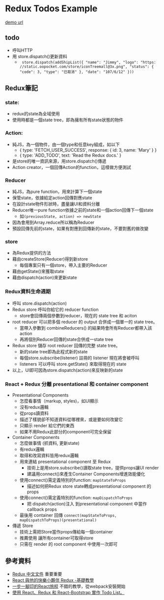 # Redux Todos Example

[demo url](https://nicehorse06.github.io/react-redux-todo-list-demo/dist/)

## todo 
* 呼叫HTTP
* 用 store.dispatch()更新資料 
	*    ` store.dispatch(addShipList({ "name": "Jimmy", "logo": "https: //static.oopocket.com/store/iconTreemall@3x.png", "status": { "code": 3, "type": "已取消" }, "date": "107/6/12" }))`


## Redux筆記
### state:
* redux的state為全域使用
* 使用時都是一個state tree，即為擁有所有state狀態的物件
### Action: 
* 純JS，為一個物件，由一個type和任意key組成，如以下
	* { type: 'FETCH_USER_SUCCESS', response: { id: 3, name: 'Mary' } }
	* { type: 'ADD_TODO', text: 'Read the Redux docs.' }
* 是store的唯一資訊來源，用store.dispatch()傳遞
* Action creator，一個回傳Action的function，這樣做方便測試
### Reducer
* 純JS，為pure function，用來計算下一個state
* 保管state，依據給定action回傳對應state
* 在設計state物件形狀時，盡量讓UI和資料分離
* Reducer唯一pure function依據之前的state和一個action回傳下一個state
	* 如`(previousState, action) => newState`
* 因為會用到Array.reduce所以稱為Reducer
* 預設回傳先前的state，如果有對應到回傳新的state，不要對舊的做改變
### store
* 為Redux提供的方法
* 藉由createStore(Reducer)得到新store
	* 每個專案只有一個store，帶入主要的Reducer
* 藉由getState()來獲取state
* 藉由dispatch(action)來更新state
### Redux資料生命週期
* 呼叫 store.dispatch(action)
* Redux store 呼叫你給它的 reducer function
	* store會回傳兩個參數到reducer，現在的 state tree 和 aciton
* root reducer 可以把多個 reducer 的 output 合併成一個單一的 state tree。
	* 當帶入參數到 combineReducers() 的結果時會所有Reducer都帶入該action
	* 再將個別Reducer回傳的state合併成一state tree
* Redux store 儲存 root reducer 回傳的完整 state tree。
	* 新的state tree即為此程式新的state
	* 每個store.subscribe(listener) 註冊的 listener 現在將會被呼叫
	* listeners 可以呼叫 store.getState() 來取得現在的 state
* 以上，UI即可因為store.dispatch(action)來反映新的state
### React + Redux 分離 presentational 和 container component
* Presentational Components
	* 怎麼看事情（markup, styles)，如UI顯示
	* 沒有redux邏輯
	* 從props讀資料
	* 描述了樣貌卻不知道資料從哪裡來，或是要如何改變它
	* 只顯示 render 給它們的東西
	* 如果不用Redux此部分的component可完全保留
* Container Components
	* 怎麼做事情 (抓資料, 更新state)
	* 有redux邏輯
	* 取得和改寫資料皆用redux邏輯
	* 用來連結 presentational component 至 Redux
		* 技術上是用store.subscribe()讀取state tree，提供props讓UI render
		* 建議用connect()來產生Container Components增進效能優化
	* 使用connect()需定義特別的function: `mapStateToProps`
		* 描述如何把Redux store state轉成presentational component 的 props
	* 使用connect()需定義特別的function: `mapDispatchToProps`
		* 把 dispatch(action)注入 到presentational component 中當作 callback props
	* 最後用 container 回傳 `connect(mapStateToProps, mapDispatchToProps)(presentational)`
* 傳遞 Store 	
	* 技術上需把Store當作props傳給每一個container
	* 推薦使用  <Provider> 讓所有container可取得store
	* 只需在 render 的 root component 中使用一次即可

## 參考資料
* [Redux 中文文件](https://chentsulin.github.io/redux/index.html) 重要重要
* [React 與他的快樂小夥伴 Redux -基礎教學](https://medium.com/enjoy-life-enjoy-coding/react-%E5%8F%8A-redux-%E9%96%93%E7%9A%84%E6%97%A5%E5%B8%B8-1-%E5%9F%BA%E6%9C%AC%E4%BD%BF%E7%94%A8-215436d14430)
* [一步一腳印的React旅程](https://ithelp.ithome.com.tw/users/20106935/ironman/1651) 不錯的教學，從webpack安裝開始
* [使用 React、Redux 和 React-Bootstrap 實作 Todo List。](https://cythilya.github.io/2017/04/01/todo-list-react-and-redux-example/)